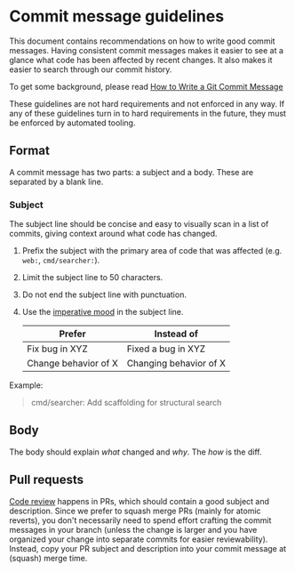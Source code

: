 # Commit message guidelines

This document contains recommendations on how to write good commit messages. Having consistent commit messages makes it easier to see at a glance what code has been affected by recent changes. It also makes it easier to search through our commit history.

To get some background, please read [How to Write a Git Commit Message](https://chris.beams.io/posts/git-commit/)

These guidelines are not hard requirements and not enforced in any way. If any of these guidelines turn in to hard requirements in the future, they must be enforced by automated tooling.

## Format

A commit message has two parts: a subject and a body. These are separated by a blank line.

### Subject

The subject line should be concise and easy to visually scan in a list of commits, giving context around what code has changed.

1. Prefix the subject with the primary area of code that was affected (e.g. `web:`, `cmd/searcher:`).
2. Limit the subject line to 50 characters.
3. Do not end the subject line with punctuation.
4. Use the [imperative mood](https://chris.beams.io/posts/git-commit/#imperative) in the subject line.

    | Prefer | Instead of |
    |---|---|
    | Fix bug in XYZ | Fixed a bug in XYZ |
    | Change behavior of X | Changing behavior of X |

Example:

> cmd/searcher: Add scaffolding for structural search

## Body

The body should explain _what_ changed and _why_. The _how_ is the diff.

## Pull requests

[Code review](code_reviews.md) happens in PRs, which should contain a good subject and description. Since we prefer to squash merge PRs (mainly for atomic reverts), you don't necessarily need to spend effort crafting the commit messages in your branch (unless the change is larger and you have organized your change into separate commits for easier reviewability). Instead, copy your PR subject and description into your commit message at (squash) merge time.
